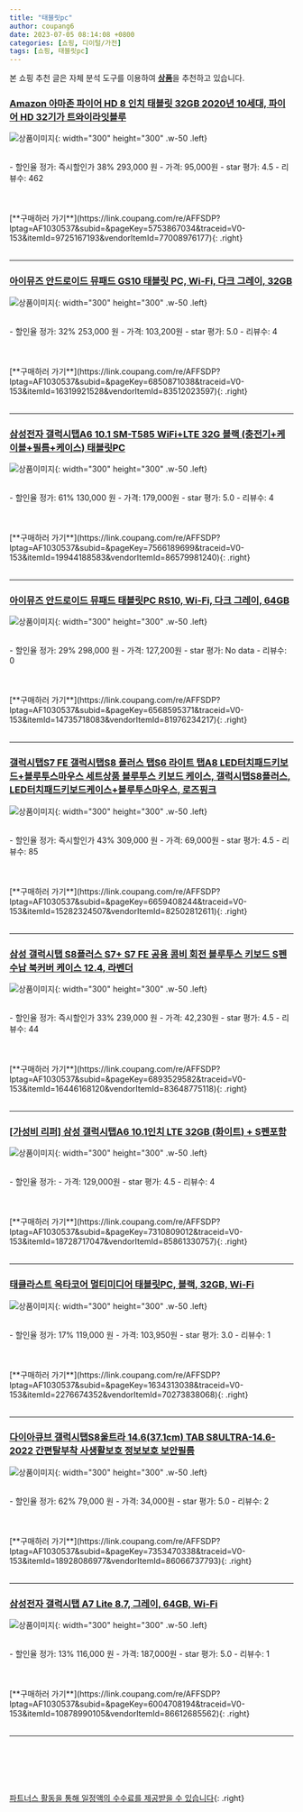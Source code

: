 ```yaml
---
title: "태블릿pc"
author: coupang6
date: 2023-07-05 08:14:08 +0800
categories: [쇼핑, 디이털/가전]
tags: [쇼핑, 태블릿pc]
---
```


본 쇼핑 추천 글은 자체 분석 도구를 이용하여 [**상품**](https://link.coupang.com/a/bao1ui)을 추천하고 있습니다.

### [Amazon 아마존 파이어 HD 8 인치 태블릿 32GB 2020년 10세대, 파이어 HD 32기가 트와이라잇블루](https://link.coupang.com/re/AFFSDP?lptag=AF1030537&subid=&pageKey=5753867034&traceid=V0-153&itemId=9725167193&vendorItemId=77008976177)

![상품이미지](https://thumbnail8.coupangcdn.com/thumbnails/remote/230x230ex/image/vendor_inventory/9c43/8d30ae19fdca328ed45f7f887ba5d3cca0b89df55ce79090d6a4b743e65a.jpg){: width="300" height="300" .w-50 .left}


<br>
- 할인율 정가: 즉시할인가 38%  293,000   원
- 가격: 95,000원
- star 평가: 4.5
- 리뷰수: 462
<br>
<br>
<br>
<br>
[**구매하러 가기**](https://link.coupang.com/re/AFFSDP?lptag=AF1030537&subid=&pageKey=5753867034&traceid=V0-153&itemId=9725167193&vendorItemId=77008976177){: .right}
<br>
<br>

---

### [아이뮤즈 안드로이드 뮤패드 GS10 태블릿 PC, Wi-Fi, 다크 그레이, 32GB](https://link.coupang.com/re/AFFSDP?lptag=AF1030537&subid=&pageKey=6850871038&traceid=V0-153&itemId=16319921528&vendorItemId=83512023597)

![상품이미지](https://thumbnail9.coupangcdn.com/thumbnails/remote/230x230ex/image/retail/images/2022/10/18/14/3/b653cd4a-63d2-4961-b797-44c67b55a708.jpg){: width="300" height="300" .w-50 .left}


<br>
- 할인율 정가: 32%  253,000   원
- 가격: 103,200원
- star 평가: 5.0
- 리뷰수: 4
<br>
<br>
<br>
<br>
[**구매하러 가기**](https://link.coupang.com/re/AFFSDP?lptag=AF1030537&subid=&pageKey=6850871038&traceid=V0-153&itemId=16319921528&vendorItemId=83512023597){: .right}
<br>
<br>

---

### [삼성전자 갤럭시탭A6 10.1 SM-T585 WiFi+LTE 32G 블랙 (충전기+케이블+필름+케이스) 태블릿PC](https://link.coupang.com/re/AFFSDP?lptag=AF1030537&subid=&pageKey=7566189699&traceid=V0-153&itemId=19944188583&vendorItemId=86579981240)

![상품이미지](https://thumbnail10.coupangcdn.com/thumbnails/remote/230x230ex/image/vendor_inventory/c439/b0bdd7033c3182e3bd333829625cf878fe7e26004d94078dc67df9d1b636.png){: width="300" height="300" .w-50 .left}


<br>
- 할인율 정가: 61%  130,000   원
- 가격: 179,000원
- star 평가: 5.0
- 리뷰수: 4
<br>
<br>
<br>
<br>
[**구매하러 가기**](https://link.coupang.com/re/AFFSDP?lptag=AF1030537&subid=&pageKey=7566189699&traceid=V0-153&itemId=19944188583&vendorItemId=86579981240){: .right}
<br>
<br>

---

### [아이뮤즈 안드로이드 뮤패드 태블릿PC RS10, Wi-Fi, 다크 그레이, 64GB](https://link.coupang.com/re/AFFSDP?lptag=AF1030537&subid=&pageKey=6568595371&traceid=V0-153&itemId=14735718083&vendorItemId=81976234217)

![상품이미지](https://thumbnail9.coupangcdn.com/thumbnails/remote/230x230ex/image/retail/images/2438900993394643-90b6819c-bf09-42bc-8e8d-a4a65d9eca76.jpg){: width="300" height="300" .w-50 .left}


<br>
- 할인율 정가: 29%  298,000   원
- 가격: 127,200원
- star 평가: No data
- 리뷰수: 0
<br>
<br>
<br>
<br>
[**구매하러 가기**](https://link.coupang.com/re/AFFSDP?lptag=AF1030537&subid=&pageKey=6568595371&traceid=V0-153&itemId=14735718083&vendorItemId=81976234217){: .right}
<br>
<br>

---

### [갤럭시탭S7 FE 갤럭시탭S8 플러스 탭S6 라이트 탭A8 LED터치패드키보드+블루투스마우스 세트상품 블루투스 키보드 케이스, 갤럭시탭S8플러스, LED터치패드키보드케이스+블루투스마우스, 로즈핑크](https://link.coupang.com/re/AFFSDP?lptag=AF1030537&subid=&pageKey=6659408244&traceid=V0-153&itemId=15282324507&vendorItemId=82502812611)

![상품이미지](https://thumbnail6.coupangcdn.com/thumbnails/remote/230x230ex/image/vendor_inventory/7322/1a93b5ce13b72c7c6c3bea0562f5dad696684adbe9a98d4560ced848c136.jpg){: width="300" height="300" .w-50 .left}


<br>
- 할인율 정가: 즉시할인가 43%  309,000   원
- 가격: 69,000원
- star 평가: 4.5
- 리뷰수: 85
<br>
<br>
<br>
<br>
[**구매하러 가기**](https://link.coupang.com/re/AFFSDP?lptag=AF1030537&subid=&pageKey=6659408244&traceid=V0-153&itemId=15282324507&vendorItemId=82502812611){: .right}
<br>
<br>

---

### [삼성 갤럭시탭 S8플러스 S7+ S7 FE 공용 콤비 회전 블루투스 키보드 S펜수납 북커버 케이스 12.4, 라벤더](https://link.coupang.com/re/AFFSDP?lptag=AF1030537&subid=&pageKey=6893529582&traceid=V0-153&itemId=16446168120&vendorItemId=83648775118)

![상품이미지](https://thumbnail7.coupangcdn.com/thumbnails/remote/230x230ex/image/vendor_inventory/0cea/fb90cd84c43c9474678e631099c66ee537561a83f63109afad03220638f6.jpg){: width="300" height="300" .w-50 .left}


<br>
- 할인율 정가: 즉시할인가 33%  239,000   원
- 가격: 42,230원
- star 평가: 4.5
- 리뷰수: 44
<br>
<br>
<br>
<br>
[**구매하러 가기**](https://link.coupang.com/re/AFFSDP?lptag=AF1030537&subid=&pageKey=6893529582&traceid=V0-153&itemId=16446168120&vendorItemId=83648775118){: .right}
<br>
<br>

---

### [[가성비 리퍼] 삼성 갤럭시탭A6 10.1인치 LTE 32GB (화이트) + S펜포함](https://link.coupang.com/re/AFFSDP?lptag=AF1030537&subid=&pageKey=7310809012&traceid=V0-153&itemId=18728717047&vendorItemId=85861330757)

![상품이미지](https://thumbnail10.coupangcdn.com/thumbnails/remote/230x230ex/image/vendor_inventory/11ef/543f79e24fd4f4029e57306ac53b17494b9c08fde1606ff485e70f47d394.jpg){: width="300" height="300" .w-50 .left}


<br>
- 할인율 정가: 
- 가격: 129,000원
- star 평가: 4.5
- 리뷰수: 4
<br>
<br>
<br>
<br>
[**구매하러 가기**](https://link.coupang.com/re/AFFSDP?lptag=AF1030537&subid=&pageKey=7310809012&traceid=V0-153&itemId=18728717047&vendorItemId=85861330757){: .right}
<br>
<br>

---

### [태클라스트 옥타코어 멀티미디어 태블릿PC, 블랙, 32GB, Wi-Fi](https://link.coupang.com/re/AFFSDP?lptag=AF1030537&subid=&pageKey=1634313038&traceid=V0-153&itemId=2276674352&vendorItemId=70273838068)

![상품이미지](https://thumbnail6.coupangcdn.com/thumbnails/remote/230x230ex/image/retail/images/2020/02/13/11/7/ba416b5a-556e-41d0-a375-e237985d9cca.jpg){: width="300" height="300" .w-50 .left}


<br>
- 할인율 정가: 17%  119,000   원
- 가격: 103,950원
- star 평가: 3.0
- 리뷰수: 1
<br>
<br>
<br>
<br>
[**구매하러 가기**](https://link.coupang.com/re/AFFSDP?lptag=AF1030537&subid=&pageKey=1634313038&traceid=V0-153&itemId=2276674352&vendorItemId=70273838068){: .right}
<br>
<br>

---

### [다이아큐브 갤럭시탭S8울트라 14.6(37.1cm) TAB S8ULTRA-14.6-2022 간편탈부착 사생활보호 정보보호 보안필름](https://link.coupang.com/re/AFFSDP?lptag=AF1030537&subid=&pageKey=7353470338&traceid=V0-153&itemId=18928086977&vendorItemId=86066737793)

![상품이미지](https://thumbnail6.coupangcdn.com/thumbnails/remote/230x230ex/image/vendor_inventory/0f40/202d27a03832d525a6c7375543d915c69d0f85f28624dca6393e88a95206.jpg){: width="300" height="300" .w-50 .left}


<br>
- 할인율 정가: 62%  79,000   원
- 가격: 34,000원
- star 평가: 5.0
- 리뷰수: 2
<br>
<br>
<br>
<br>
[**구매하러 가기**](https://link.coupang.com/re/AFFSDP?lptag=AF1030537&subid=&pageKey=7353470338&traceid=V0-153&itemId=18928086977&vendorItemId=86066737793){: .right}
<br>
<br>

---

### [삼성전자 갤럭시탭 A7 Lite 8.7, 그레이, 64GB, Wi-Fi](https://link.coupang.com/re/AFFSDP?lptag=AF1030537&subid=&pageKey=6004708194&traceid=V0-153&itemId=10878990105&vendorItemId=86612685562)

![상품이미지](https://thumbnail8.coupangcdn.com/thumbnails/remote/230x230ex/image/vendor_inventory/55b4/f56874c112c57dc7279bfee7721d725fc0cf7f57d9b3d4166985b5e02961.jpg){: width="300" height="300" .w-50 .left}


<br>
- 할인율 정가: 13%  116,000   원
- 가격: 187,000원
- star 평가: 5.0
- 리뷰수: 1
<br>
<br>
<br>
<br>
[**구매하러 가기**](https://link.coupang.com/re/AFFSDP?lptag=AF1030537&subid=&pageKey=6004708194&traceid=V0-153&itemId=10878990105&vendorItemId=86612685562){: .right}
<br>
<br>

---
<br><br><br><br><br> [파트너스 활동을 통해 일정액의 수수료를 제공받을 수 있습니다](https://link.coupang.com/a/bao1ui){: .right}